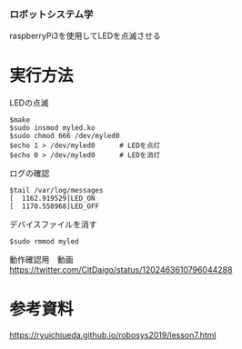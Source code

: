 ### ロボットシステム学
raspberryPi3を使用してLEDを点滅させる

# 実行方法

LEDの点滅

`$make`  
`$sudo insmod myled.ko`  
`$sudo chmod 666 /dev/myled0`  
`$echo 1 > /dev/myled0		# LEDを点灯`  
`$echo 0 > /dev/myled0		# LEDを消灯`  

ログの確認

`$tail /var/log/messages`  
`[  1162.919529]LED_ON`  
`[  1170.558968]LED_OFF`  

デバイスファイルを消す

`$sudo rmmod myled`  

動作確認用　動画  
https://twitter.com/CitDaigo/status/1202463610796044288


# 参考資料
https://ryuichiueda.github.io/robosys2019/lesson7.html
